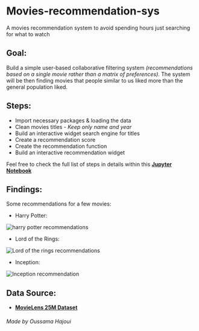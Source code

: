 # Movies-recommendation-sys
 A movies recommendation system to avoid spending hours just searching for what to watch

## Goal:
Build a simple user-based collaborative filtering system _(recommendations based on a single movie rather than a matrix of preferences)_. The system will be then finding movies that people similar to us liked more than the general population liked.

## Steps:
* Import necessary packages & loading the data
* Clean movies titles - _Keep only name and year_
* Build an interactive widget search engine for titles
* Create a recommendation score
* Create the recommendation function
* Build an interactive recommendation widget

Feel free to check the full list of steps in details within this **[Jupyter Notebook](https://github.com/Oussamahajoui/Movies-recommendation-sys/blob/main/movies_recommendation_sys.ipynb 'Movie Recommendation system - Notebook')**

## Findings:
Some recommendations for a few movies:
* Harry Potter:

![harry potter recommendations](https://user-images.githubusercontent.com/83676274/197392234-a1543cf2-3363-42dc-8561-3d961015666e.JPG)

* Lord of the Rings:

![Lord of the rings recommendations](https://user-images.githubusercontent.com/83676274/197392249-d0b8d69b-932d-49f6-a9be-cf1bdff9d5da.JPG)

* Inception:

![Inception recommendation](https://user-images.githubusercontent.com/83676274/197392264-029e985d-0766-4d3d-ac99-5fa926c8c0ee.JPG)


## Data Source:
* **[MovieLens 25M Dataset](https://grouplens.org/datasets/movielens/25m/ 'MovieLens ')**







###### *Made by Oussama Hajoui*
